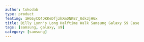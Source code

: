 ```yaml
---
author: tokodab
type: product
featimg: 1HG6yCQ4DKKeDfjzhXmDNKB7_0dk3jHGx
title: Billy Lynn's Long Halftime Walk Samsung Galaxy S9 Case
tags: [samsung, galaxy, s9]
category: [samsung]
---
```

